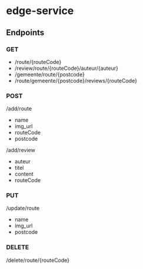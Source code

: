 # edge-service

## Endpoints

### GET
- /route/{routeCode}
- /review/route/{routeCode}/auteur/{auteur}
- /gemeente/route/{postcode}
- /route/gemeente/{postcode}/reviews/{routeCode}

### POST
/add/route
- name
- img_url
- routeCode
- postcode

/add/review
- auteur
- titel
- content
- routeCode

### PUT
/update/route
- name
- img_url
- postcode

### DELETE
/delete/route/{routeCode}